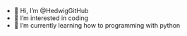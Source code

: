 - 👋 Hi, I’m @HedwigGitHub
- 👀 I’m interested in coding
- 🌱 I’m currently learning how to programming with python

<!---
HedwigGitHub/HedwigGitHub is a ✨ special ✨ repository because its `README.md` (this file) appears on your GitHub profile.
You can click the Preview link to take a look at your changes.
--->
